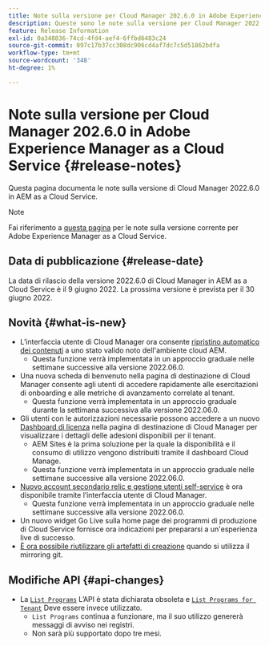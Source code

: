 ```yaml
---
title: Note sulla versione per Cloud Manager 202.6.0 in Adobe Experience Manager as a Cloud Service
description: Queste sono le note sulla versione per Cloud Manager 2022.6.0 in AEM as a Cloud Service.
feature: Release Information
exl-id: 0a348836-74cd-4fd4-aef4-6ffbd6483c24
source-git-commit: 097c17b37cc308dc906cd4af7dc7c5d51862bdfa
workflow-type: tm+mt
source-wordcount: '348'
ht-degree: 1%

---
```


# Note sulla versione per Cloud Manager 202.6.0 in Adobe Experience Manager as a Cloud Service {#release-notes}

Questa pagina documenta le note sulla versione di Cloud Manager 2022.6.0 in AEM as a Cloud Service.

>[!NOTE]
>
>Fai riferimento a [questa pagina](/help/release-notes/release-notes-cloud/release-notes-current.md) per le note sulla versione corrente per Adobe Experience Manager as a Cloud Service.

## Data di pubblicazione {#release-date}

La data di rilascio della versione 2022.6.0 di Cloud Manager in AEM as a Cloud Service è il 9 giugno 2022. La prossima versione è prevista per il 30 giugno 2022.

## Novità {#what-is-new}

* L’interfaccia utente di Cloud Manager ora consente [ripristino automatico dei contenuti](/help/operations/backup.md) a uno stato valido noto dell&#39;ambiente cloud AEM.
   * Questa funzione verrà implementata in un approccio graduale nelle settimane successive alla versione 2022.06.0.
* Una nuova scheda di benvenuto nella pagina di destinazione di Cloud Manager consente agli utenti di accedere rapidamente alle esercitazioni di onboarding e alle metriche di avanzamento correlate al tenant.
   * Questa funzione verrà implementata in un approccio graduale durante la settimana successiva alla versione 2022.06.0.
* Gli utenti con le autorizzazioni necessarie possono accedere a un nuovo [Dashboard di licenza](/help/implementing/cloud-manager/license-dashboard.md) nella pagina di destinazione di Cloud Manager per visualizzare i dettagli delle adesioni disponibili per il tenant.
   * AEM Sites è la prima soluzione per la quale la disponibilità e il consumo di utilizzo vengono distribuiti tramite il dashboard Cloud Manage.
   * Questa funzione verrà implementata in un approccio graduale nelle settimane successive alla versione 2022.06.0.
* [Nuovo account secondario relic e gestione utenti self-service](/help/implementing/cloud-manager/user-access-new-relic.md) è ora disponibile tramite l’interfaccia utente di Cloud Manager.
   * Questa funzione verrà implementata in un approccio graduale nelle settimane successive alla versione 2022.06.0.
* Un nuovo widget Go Live sulla home page dei programmi di produzione di Cloud Service fornisce ora indicazioni per prepararsi a un&#39;esperienza live di successo.
* [È ora possibile riutilizzare gli artefatti di creazione](/help/implementing/cloud-manager/getting-access-to-aem-in-cloud/setting-up-project.md#build-artifact-reuse) quando si utilizza il mirroring git.

## Modifiche API {#api-changes}

* La [`List Programs`](https://developer.adobe.com/experience-cloud/cloud-manager/reference/api/#operation/getPrograms) L’API è stata dichiarata obsoleta e [`List Programs for Tenant`](https://developer.adobe.com/experience-cloud/cloud-manager/reference/api/#operation/getProgramsForTenant) Deve essere invece utilizzato.
   * `List Programs` continua a funzionare, ma il suo utilizzo genererà messaggi di avviso nei registri.
   * Non sarà più supportato dopo tre mesi.
